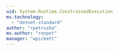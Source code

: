```yaml
---
uid: System.Runtime.ConstrainedExecution
ms.technology: 
  - "dotnet-standard"
author: "rpetrusha"
ms.author: "ronpet"
manager: "wpickett"
---
```

